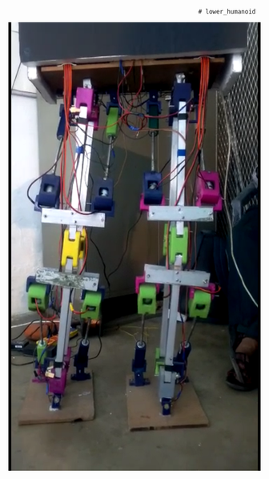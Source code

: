                                                          # lower_humanoid
                                                         
![alt text](https://github.com/kalpgarg/lower_humanoid/blob/master/humanoid-image-2.png)

